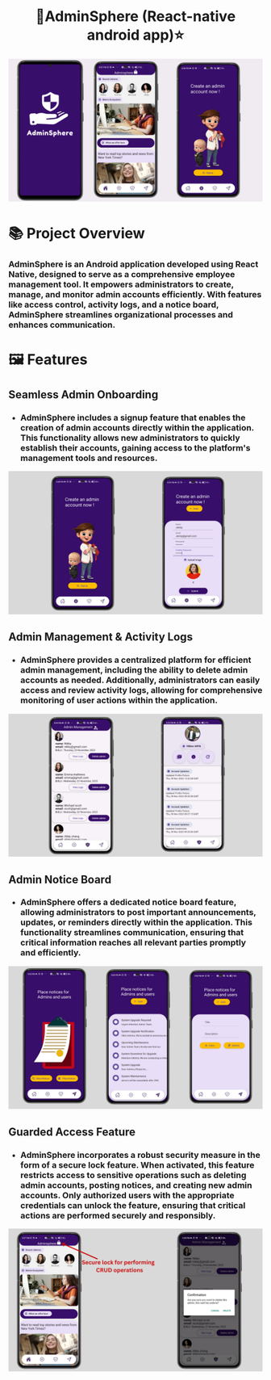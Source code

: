 <h1 align="center">📱AdminSphere (React-native android app)⭐</h1>
<img src="./screenshots/main.png" alt="Image Alt Text" style="max-width: 100%; height: auto">

# 📚 Project Overview
### AdminSphere is an Android application developed using React Native, designed to serve as a comprehensive employee management tool. It empowers administrators to create, manage, and monitor admin accounts efficiently. With features like access control, activity logs, and a notice board, AdminSphere streamlines organizational processes and enhances communication.

# 🖼️ Features
## Seamless Admin Onboarding
- ### AdminSphere includes a signup feature that enables the creation of admin accounts directly within the application. This functionality allows new administrators to quickly establish their accounts, gaining access to the platform's management tools and resources.
<img src="./screenshots/signup.png" alt="Image Alt Text" style="max-width: 100%; height: auto">

## Admin Management & Activity Logs
- ### AdminSphere provides a centralized platform for efficient admin management, including the ability to delete admin accounts as needed. Additionally, administrators can easily access and review activity logs, allowing for comprehensive monitoring of user actions within the application.
<img src="./screenshots/manage.png" alt="Image Alt Text" style="max-width: 100%; height: auto">

## Admin Notice Board
- ### AdminSphere offers a dedicated notice board feature, allowing administrators to post important announcements, updates, or reminders directly within the application. This functionality streamlines communication, ensuring that critical information reaches all relevant parties promptly and efficiently.
<img src="./screenshots/notices.png" alt="Image Alt Text" style="max-width: 100%; height: auto">

## Guarded Access Feature
- ### AdminSphere incorporates a robust security measure in the form of a secure lock feature. When activated, this feature restricts access to sensitive operations such as deleting admin accounts, posting notices, and creating new admin accounts. Only authorized users with the appropriate credentials can unlock the feature, ensuring that critical actions are performed securely and responsibly.
<img src="./screenshots/secure.png" alt="Image Alt Text" style="max-width: 100%; height: auto">

